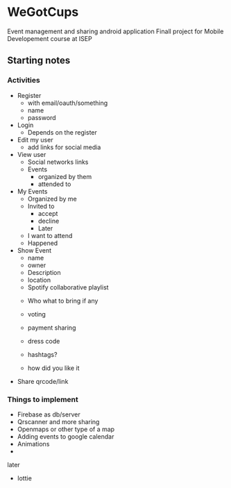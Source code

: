 # WeGotCups
Event management and sharing android application
Finall project for Mobile Developement course at ISEP



## Starting notes
### Activities
- Register
	+ with email/oauth/something
	+ name
	+ password
- Login
	+ Depends on the register
- Edit my user
	+ add links for social media
- View user
	+ Social networks links
	+ Events
		* organized by them
		* attended to
- My Events
	+ Organized by me
	+ Invited to
		* accept
		* decline
		* Later
	+ I want to attend
	+ Happened
- Show Event
	+ name
	+ owner
	+ Description
	+ location
	+ Spotify collaborative playlist
	- Who what to bring if any
	- voting
	- payment sharing
	- dress code
	- hashtags?

	- how did you like it 
- Share qrcode/link
### Things to implement
- Firebase as db/server
- Qrscanner and more sharing
- Openmaps or other type of a map
- Adding events to google calendar
- Animations
- 


later 
- lottie
